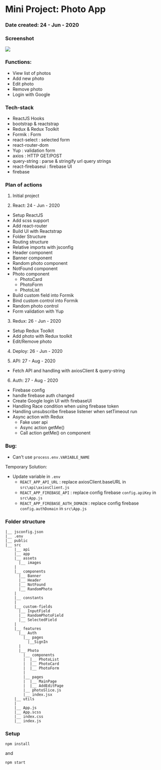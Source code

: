 # Mini Project: Photo App

### Date created: 24 - Jun - 2020

### Screenshot

<img src="https://i.imgur.com/0PqBeU3.png" />

### Functions:

- View list of photos
- Add new photo
- Edit photo
- Remove photo
- Login with Google

### Tech-stack

- ReactJS Hooks
- bootstrap & reactstrap
- Redux & Redux Toolkit
- Formik : Form
- react-select : selected form
- react-router-dom
- Yup : validation form
- axios : HTTP GET/POST
- query-string : parse & stringify url query strings
- react-firebaseui : firebase UI
- firebase

### Plan of actions

1. Initial project

2. React: 24 - Jun - 2020

- Setup ReactJS
- Add scss support
- Add react-router
- Build UI with Reactstrap
- Folder Structure
- Routing structure
- Relative imports with jsconfig
- Header component
- Banner component
- Random photo component
- NotFound component
- Photo component
  - PhotoCard
  - PhotoForm
  - PhotoList
- Build custom field into Formik
- Bind custom control into Formik
- Random photo control
- Form validation with Yup

3. Redux: 26 - Jun - 2020

- Setup Redux Toolkit
- Add photo with Redux toolkit
- Edit/Remove photo

4. Deploy: 26 - Jun - 2020

5. API: 27 - Aug - 2020

- Fetch API and handling with axiosClient & query-string

6. Auth: 27 - Aug - 2020

- Firebase config
- handle firebase auth changed
- Create Google login UI with firebaseUI
- Handling Race condition when using firebase token
- Handling unsubscribe firebase listener when setTimeout run
- Async action with Redux
  - Fake user api
  - Async action getMe()
  - Call action getMe() on component

### Bug:

- Can't use `process.env.VARIABLE_NAME`

Temporary Solution:

- Update variable in `.env`
  - `REACT_APP_API_URL` : replace axiosClient.baseURL in `src\api\axiosClient.js`
  - `REACT_APP_FIREBASE_API` : replace config firebase `config.apiKey` in `src\App.js`
  - `REACT_APP_FIREBASE_AUTH_DOMAIN` : replace config firebase `config.authDomain` in `src\App.js`

### Folder structure

```
|__ jsconfig.json
|__ .env
|__ public
|__ src
    |__ api
    |__ app
    |__ assets
      |__ images
    |
    |__ components
      |__ Banner
      |__ Header
      |__ NotFound
      |__ RandomPhoto
    |
    |__ constants
    |
    |__ custom-fields
      |__ InputField
      |__ RandomPhotoField
      |__ SelectedField
    |
    |__ features
      |__ Auth
        |__ pages
          |__SignIn
      |
      |__ Photo
        |__ components
        |  |__ PhotoList
        |  |__ PhotoCard
        |  |__ PhotoForm
        |
        |__ pages
        |  |__ MainPage
        |  |__ AddEditPage
        |__ photoSlice.js
        |__ index.jsx
    |__ utils
    |
    |__ App.js
    |__ App.scss
    |__ index.css
    |__ index.js

```

### Setup

```
npm install
```

and

```
npm start
```
